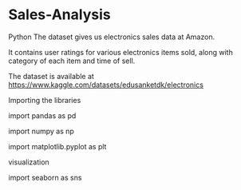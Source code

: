 # Sales-Analysis
Python 
The dataset gives us electronics sales data at Amazon. 

It contains user ratings for various electronics items sold, along with category of each item and time of sell.

The dataset is available at https://www.kaggle.com/datasets/edusanketdk/electronics

 Importing the libraries

import pandas as pd

import numpy as np

import matplotlib.pyplot as plt

visualization

import seaborn as sns
